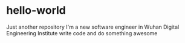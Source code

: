 # hello-world
Just another repository
I'm a new software engineer in Wuhan Digital Engineering Institute
write code and do something awesome
